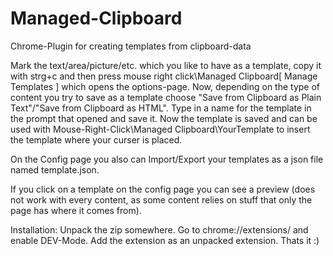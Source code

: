 # Managed-Clipboard
Chrome-Plugin for creating templates from clipboard-data


Mark the text/area/picture/etc. which you like to have as a template, copy it with strg+c and then press mouse right click\Managed Clipboard\[ Manage Templates ] which opens the options-page. 
Now, depending on the type of content you try to save as a template choose "Save from Clipboard as Plain Text"/"Save from Clipboard as HTML". 
Type in a name for the template in the prompt that opened and save it. 
Now the template is saved and can be used with Mouse-Right-Click\Managed Clipboard\YourTemplate to insert the template where your curser is placed.

On the Config page you also can Import/Export your templates as a json file named template.json. 

If you click on a template on the config page you can see a preview (does not work with every content, as some content relies on stuff that only the page has where it comes from).

Installation:
Unpack the zip somewhere. 
Go to chrome://extensions/ and enable DEV-Mode. Add the extension as an unpacked extension. 
Thats it :) 
